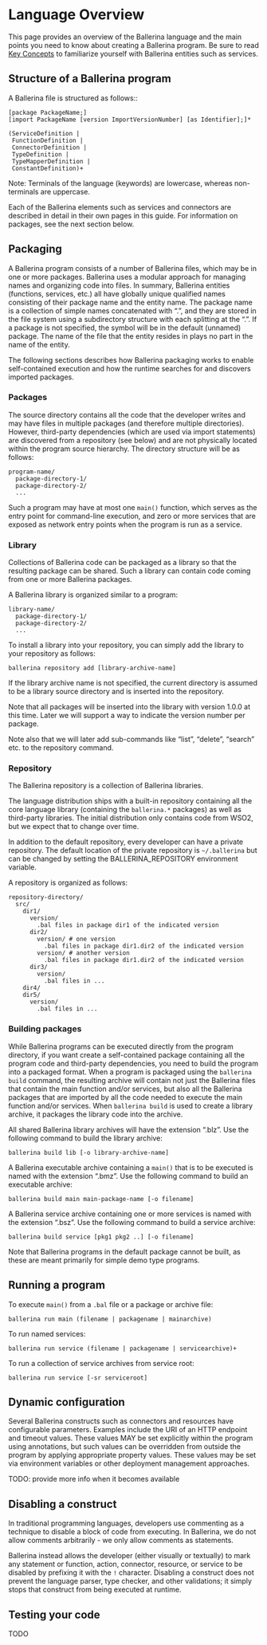# Language Overview

This page provides an overview of the Ballerina language and the main points you need to know about creating a Ballerina program. Be sure to read [Key Concepts](key-concepts.md) to familiarize yourself with Ballerina entities such as services.

## Structure of a Ballerina program

A Ballerina file is structured as follows::

```
[package PackageName;]
[import PackageName [version ImportVersionNumber] [as Identifier];]*

(ServiceDefinition |
 FunctionDefinition |
 ConnectorDefinition |
 TypeDefinition |
 TypeMapperDefinition |
 ConstantDefinition)+
```

Note: Terminals of the language (keywords) are lowercase, whereas non-terminals are uppercase.

Each of the Ballerina elements such as services and connectors are described in detail in their own pages in this guide. For information on packages, see the next section below.  

## Packaging

A Ballerina program consists of a number of Ballerina files, which may be in one or more packages. Ballerina uses a modular approach for managing names and organizing code into files. In summary, Ballerina entities (functions, services, etc.) all have globally unique qualified names consisting of their package name and the entity name. The package name is a collection of simple names concatenated with “.”, and they are stored in the file system using a subdirectory structure with each splitting at the “.”. If a package is not specified, the symbol will be in the default (unnamed) package. The name of the file that the entity resides in plays no part in the name of the entity.  

The following sections describes how Ballerina packaging works to enable self-contained execution and how the runtime searches for and discovers imported packages.

### Packages

The source directory contains all the code that the developer writes and may have files in multiple packages (and therefore multiple directories). However, third-party dependencies (which are used via import statements) are discovered from a repository (see below) and are not physically located within the program source hierarchy. The directory structure will be as follows:

```
program-name/
  package-directory-1/
  package-directory-2/
  ...
```

Such a program may have at most one `main()` function, which serves as the entry point for command-line execution, and zero or more services that are exposed as network entry points when the program is run as a service. 

### Library

Collections of Ballerina code can be packaged as a library so that the resulting package can be shared. Such a library can contain code coming from one or more Ballerina packages.

A Ballerina library is organized similar to a program:

```
library-name/
  package-directory-1/
  package-directory-2/
  ...
```

To install a library into your repository, you can simply add the library to your repository as follows:

```
ballerina repository add [library-archive-name]
```

If the library archive name is not specified, the current directory is assumed to be a library source directory and is inserted into the repository.

Note that all packages will be inserted into the library with version 1.0.0 at this time. Later we will support a way to indicate the version number per package.

Note also that we will later add sub-commands like “list”, “delete”, “search” etc. to the repository command.

### Repository

The Ballerina repository is a collection of Ballerina libraries. 

The language distribution ships with a built-in repository containing all the core language library (containing the `ballerina.*` packages) as well as third-party libraries. The initial distribution only contains code from WSO2, but we expect that to change over time.

In addition to the default repository, every developer can have a private repository. The default location of the private repository is `~/.ballerina` but can be changed by setting the BALLERINA_REPOSITORY environment variable.

A repository is organized as follows:

```
repository-directory/
  src/
    dir1/
      version/
        .bal files in package dir1 of the indicated version
      dir2/
        version/ # one version
          .bal files in package dir1.dir2 of the indicated version
        version/ # another version
          .bal files in package dir1.dir2 of the indicated version
      dir3/
        version/
          .bal files in ...
    dir4/
    dir5/
      version/
        .bal files in ...
```

### Building packages

While Ballerina programs can be executed directly from the program directory, if you want create a self-contained package containing all the program code and third-party dependencies, you need to build the program into a packaged format. When a program is packaged using the `ballerina build` command, the resulting archive will contain not just the Ballerina files that contain the main function and/or services, but also all the Ballerina packages that are imported by all the code needed to execute the main function and/or services. When `ballerina build` is used to create a library archive, it packages the library code into the archive.

All shared Ballerina library archives will have the extension “.blz”. Use the following command to build the library archive:

```
ballerina build lib [-o library-archive-name]
```

A Ballerina executable archive containing a `main()` that is to be executed is named with the extension “.bmz”. Use the following command to build an executable archive:

```
ballerina build main main-package-name [-o filename]
```

A Ballerina service archive containing one or more services is named with the extension “.bsz”. Use the following command to build a service archive:

```
ballerina build service [pkg1 pkg2 ..] [-o filename]
```

Note that Ballerina programs in the default package cannot be built, as these are meant primarily for simple demo type programs.

## Running a program

To execute `main()` from a `.bal` file or a package or archive file:

```
ballerina run main (filename | packagename | mainarchive)
```

To run named services:

```
ballerina run service (filename | packagename | servicearchive)+ 
```

To run a collection of service archives from service root:

```
ballerina run service [-sr serviceroot]
```

## Dynamic configuration

Several Ballerina constructs such as connectors and resources have configurable parameters. Examples include the URI of an HTTP endpoint and timeout values. These values MAY be set explicitly within the program using annotations, but such values can be overridden from outside the program by applying appropriate property values. These values may be set via environment variables or other deployment management approaches.

TODO: provide more info when it becomes available

## Disabling a construct

In traditional programming languages, developers use commenting as a technique to disable a block of code from executing. In Ballerina, we do not allow comments arbitrarily - we only allow comments as statements.

Ballerina instead allows the developer (either visually or textually) to mark any statement or function, action, connector, resource, or service to be disabled by prefixing it with the `!` character. Disabling a construct does not prevent the language parser, type checker, and other validations; it simply stops that construct from being executed at runtime.

## Testing your code

TODO
